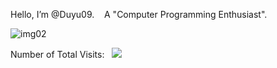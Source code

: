 Hello, I’m @Duyu09. &nbsp;&nbsp;&nbsp;A "Computer Programming Enthusiast".

![img02](https://github-readme-stats.vercel.app/api/top-langs/?username=Duyu09&langs_count=8&layout=compact&show_icons=true&count_private=false&hide=prs&text_color=fff&bg_color=000)


<div>Number of Total Visits: &nbsp; <img src="https://visitor-badge.glitch.me/badge?page_id=Duyu09" /></div> 

